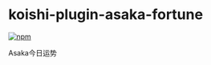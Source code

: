 # koishi-plugin-asaka-fortune

[![npm](https://img.shields.io/npm/v/koishi-plugin-asaka-fortune?style=flat-square)](https://www.npmjs.com/package/koishi-plugin-asaka-fortune)

Asaka今日运势
